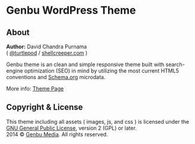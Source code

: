 # Genbu WordPress Theme

## About

**Author:** David Chandra Purnama <br/>
( [@turtlepod](http://twitter.com/turtlepod) / [shellcreeper.com](http://shellcreeper.com/) )

Genbu theme is an clean and simple responsive theme built with search-engine optimization (SEO) in mind by utilizing the most current HTML5 conventions and [Schema.org](http://schema.org) microdata.

More info: [Theme Page](http://genbutheme.com/themes/genbu/)

## Copyright & License

This theme including all assets ( images, js, and css ) is licensed under the [GNU General Public License](http://www.gnu.org/licenses/old-licenses/gpl-2.0.html), version 2 (GPL) or later.<br/>
2014 © [Genbu Media](http://genbu.me/). All rights reserved.
